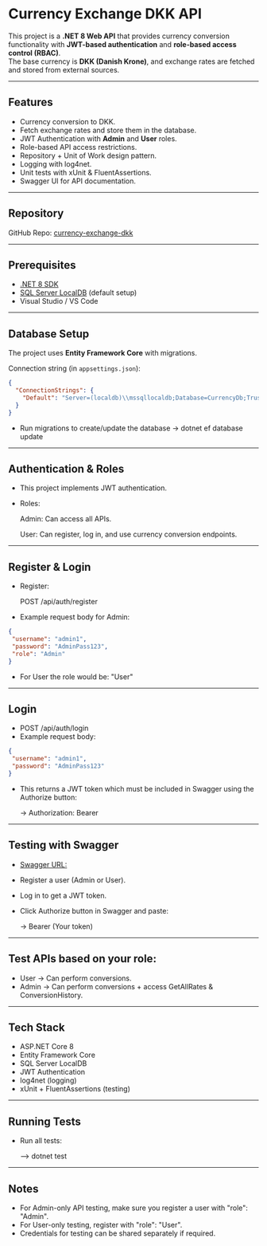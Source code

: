 # Currency Exchange DKK API  

This project is a **.NET 8 Web API** that provides currency conversion functionality with **JWT-based authentication** and **role-based access control (RBAC)**.  
The base currency is **DKK (Danish Krone)**, and exchange rates are fetched and stored from external sources.  

---

##  Features  
- Currency conversion to DKK.  
- Fetch exchange rates and store them in the database.  
- JWT Authentication with **Admin** and **User** roles.  
- Role-based API access restrictions.  
- Repository + Unit of Work design pattern.  
- Logging with log4net.  
- Unit tests with xUnit & FluentAssertions.  
- Swagger UI for API documentation.  

---

##  Repository  
GitHub Repo: [currency-exchange-dkk](https://github.com/mjk1901/currency-exchange-dkk)

---

##  Prerequisites  
- [.NET 8 SDK](https://dotnet.microsoft.com/en-us/download/dotnet/8.0)  
- [SQL Server LocalDB](https://learn.microsoft.com/en-us/sql/database-engine/configure-windows/sql-server-express-localdb) (default setup)  
- Visual Studio / VS Code  

---

##  Database Setup  
The project uses **Entity Framework Core** with migrations.  

Connection string (in `appsettings.json`):
```json
{
  "ConnectionStrings": {
    "Default": "Server=(localdb)\\mssqllocaldb;Database=CurrencyDb;Trusted_Connection=True;MultipleActiveResultSets=true"
  }
}
```

- Run migrations to create/update the database -> dotnet ef database update
---

## Authentication & Roles

- This project implements JWT authentication.

- Roles:

  Admin: Can access all APIs.
  
  User:
  Can register, log in, and use currency conversion endpoints.

---

## Register & Login
- Register:

   POST /api/auth/register

- Example request body for Admin:
 ```json
{
  "username": "admin1",
  "password": "AdminPass123",
  "role": "Admin"
}
```

- For User the role would be: "User"

---

## Login
- POST /api/auth/login
- Example request body:
 ```json
{
  "username": "admin1",
  "password": "AdminPass123"
}
```
- This returns a JWT token which must be included in Swagger using the Authorize button:

  -> Authorization: Bearer <token>

---

## Testing with Swagger
- [Swagger URL:](https://localhost:7000/swagger)
- Register a user (Admin or User).
- Log in to get a JWT token.
- Click Authorize button in Swagger and paste:

    -> Bearer (Your token)

---

## Test APIs based on your role:
- User → Can perform conversions.
- Admin → Can perform conversions + access GetAllRates & ConversionHistory.
  
---

## Tech Stack
- ASP.NET Core 8
- Entity Framework Core
- SQL Server LocalDB
- JWT Authentication
- log4net (logging)
- xUnit + FluentAssertions (testing)
  
---

## Running Tests
- Run all tests:

  --> dotnet test

---
## Notes
- For Admin-only API testing, make sure you register a user with "role": "Admin".
- For User-only testing, register with "role": "User".
- Credentials for testing can be shared separately if required.
